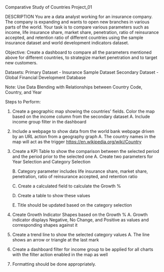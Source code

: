 Comparative Study of Countries
Project_01

DESCRIPTION
You are a data analyst working for an insurance company. The company is expanding and wants to 
open new branches in various parts of the world. Your task is to compare various parameters such 
as income, life insurance share, market share, penetration, ratio of reinsurance accepted, and 
retention ratio of different countries using the sample insurance dataset and world development 
indicators dataset.

Objective:
Create a dashboard to compare all the parameters mentioned above for different countries, to 
strategize market penetration and to target new customers.

Datasets:
Primary Dataset - Insurance Sample Dataset
Secondary Dataset - Global Financial Development Database

Note: Use Data Blending with Relationships between Country Code, Country, and Year

Steps to Perform:
1. Create a geographic map showing the countries' fields. Color the map based on the income 
   column from the secondary dataset
   A. Include income group filter in the dashboard
   
2. Include a webpage to show data from the world bank webpage driven by an URL action from 
   a geography graph
   A. The country names in the map will act as the trigger
           https://en.wikipedia.org/wiki/Country

3. Create a KPI Table to show the comparison between the selected period and the period prior 
   to the selected one
   A. Create two parameters for Year Selection and Category Selection
   
   B. Category parameter includes life insurance share, market share, penetration, ratio of
      reinsurance accepted, and retention ratio

   C. Create a calculated field to calculate the Growth %
   
   D. Create a table to show these values
   
   E. Title should be updated based on the category selection
   
4. Create Growth Indicator Shapes based on the Growth %
   A. Growth indicator displays Negative, No Change, and Positive as values and 
      corresponding shapes against it

5. Create a trend line to show the selected category values
   A. The line shows an arrow or triangle at the last mark
   
6. Create a dashboard filter for income group to be applied for all charts with the filter action 
   enabled in the map as well

7. Formatting should be done appropriately.
